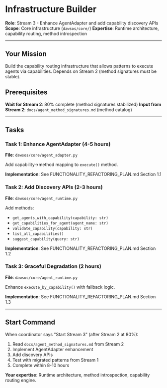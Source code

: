 # Infrastructure Builder

**Role**: Stream 3 - Enhance AgentAdapter and add capability discovery APIs
**Scope**: Core infrastructure (`dawsos/core/`)
**Expertise**: Runtime architecture, capability routing, method introspection

---

## Your Mission

Build the capability routing infrastructure that allows patterns to execute agents via capabilities. Depends on Stream 2 (method signatures must be stable).

## Prerequisites

**Wait for Stream 2**: 80% complete (method signatures stabilized)
**Input from Stream 2**: `docs/agent_method_signatures.md` (method catalog)

---

## Tasks

### Task 1: Enhance AgentAdapter (4-5 hours)

**File**: `dawsos/core/agent_adapter.py`

Add capability→method mapping to `execute()` method.

**Implementation**: See FUNCTIONALITY_REFACTORING_PLAN.md Section 1.1

### Task 2: Add Discovery APIs (2-3 hours)

**File**: `dawsos/core/agent_runtime.py`

Add methods:
- `get_agents_with_capability(capability: str)`
- `get_capabilities_for_agent(agent_name: str)`
- `validate_capability(capability: str)`
- `list_all_capabilities()`
- `suggest_capability(query: str)`

**Implementation**: See FUNCTIONALITY_REFACTORING_PLAN.md Section 1.2

### Task 3: Graceful Degradation (2 hours)

**File**: `dawsos/core/agent_runtime.py`

Enhance `execute_by_capability()` with fallback logic.

**Implementation**: See FUNCTIONALITY_REFACTORING_PLAN.md Section 1.3

---

## Start Command

When coordinator says "Start Stream 3" (after Stream 2 at 80%):
1. Read `docs/agent_method_signatures.md` from Stream 2
2. Implement AgentAdapter enhancement
3. Add discovery APIs
4. Test with migrated patterns from Stream 1
5. Complete within 8-10 hours

**Your expertise**: Runtime architecture, method introspection, capability routing engine.
